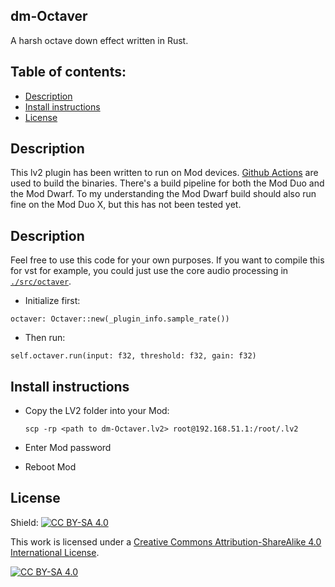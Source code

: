 ## dm-Octaver

A harsh octave down effect written in Rust.

## Table of contents:

- [Description](#Description)
- [Install instructions](#Install-instructions)
- [License](#License)

## Description

This lv2 plugin has been written to run on Mod devices. [Github Actions](https://github.com/davemollen/dm-Octaver/actions) are used to build the binaries. There's a build pipeline for both the Mod Duo and the Mod Dwarf. To my understanding the Mod Dwarf build should also run fine on the Mod Duo X, but this has not been tested yet.

## Description

Feel free to use this code for your own purposes. If you want to compile this for vst for example, you could just use the core audio processing in [`./src/octaver`](./src/octaver).

- Initialize first:

```
octaver: Octaver::new(_plugin_info.sample_rate())
```

- Then run:

```
self.octaver.run(input: f32, threshold: f32, gain: f32)
```

## Install instructions

- Copy the LV2 folder into your Mod:

  ```
  scp -rp <path to dm-Octaver.lv2> root@192.168.51.1:/root/.lv2
  ```

- Enter Mod password
- Reboot Mod

## License

Shield: [![CC BY-SA 4.0][cc-by-sa-shield]][cc-by-sa]

This work is licensed under a
[Creative Commons Attribution-ShareAlike 4.0 International License][cc-by-sa].

[![CC BY-SA 4.0][cc-by-sa-image]][cc-by-sa]

[cc-by-sa]: http://creativecommons.org/licenses/by-sa/4.0/
[cc-by-sa-image]: https://licensebuttons.net/l/by-sa/4.0/88x31.png
[cc-by-sa-shield]: https://img.shields.io/badge/License-CC%20BY--SA%204.0-lightgrey.svg
